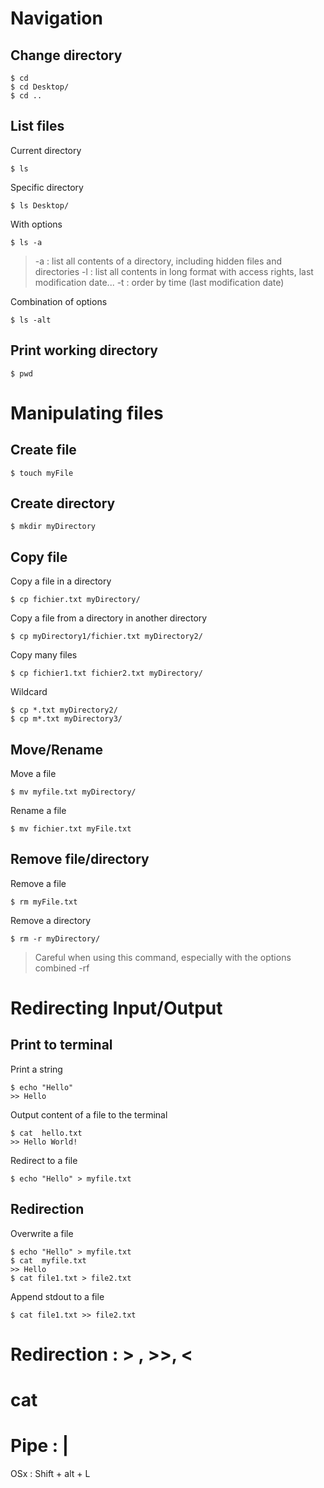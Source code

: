 # Navigation
## Change directory
```
$ cd 
$ cd Desktop/
$ cd ..
```
## List files 
Current directory
```
$ ls
```
Specific directory 
```
$ ls Desktop/
```
With options
```
$ ls -a
```
> -a : list all contents of a directory, including hidden files and directories
> -l : list all contents in long format with access rights, last modification date...
> -t : order by time (last modification date)

Combination of options 
```
$ ls -alt
```
## Print working directory
```
$ pwd
```

# Manipulating files
## Create file
```
$ touch myFile
```
## Create directory
```
$ mkdir myDirectory
```
## Copy file
Copy a file in a directory
```
$ cp fichier.txt myDirectory/
```
Copy a file from a directory in another directory
```
$ cp myDirectory1/fichier.txt myDirectory2/
```
Copy many files 
```
$ cp fichier1.txt fichier2.txt myDirectory/
```
Wildcard
```
$ cp *.txt myDirectory2/
$ cp m*.txt myDirectory3/
```
## Move/Rename
Move a file 
```
$ mv myfile.txt myDirectory/
```
Rename a file
```
$ mv fichier.txt myFile.txt
```

## Remove file/directory
Remove a file 
```
$ rm myFile.txt
```
Remove a directory 
```
$ rm -r myDirectory/
```  

> Careful when using this command, especially with the options combined -rf

# Redirecting Input/Output

## Print to terminal
Print a string
```
$ echo "Hello"
>> Hello
``` 
Output content of a file to the terminal 
```
$ cat  hello.txt
>> Hello World!
``` 
Redirect to a file 
```
$ echo "Hello" > myfile.txt
``` 
## Redirection
Overwrite a file
```
$ echo "Hello" > myfile.txt
$ cat  myfile.txt
>> Hello
$ cat file1.txt > file2.txt
``` 

Append stdout to a file
```
$ cat file1.txt >> file2.txt
```  
# Redirection : > , >>, <
# cat
# Pipe : | 
OSx : Shift + alt + L

<!--stackedit_data:
eyJoaXN0b3J5IjpbLTEyNDc1NzU4NDAsLTEzMTEwMTgzNTZdfQ
==
-->